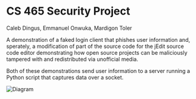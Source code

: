 # CS 465 Security Project

Caleb Dingus, Emmanuel Onwuka, Mardigon Toler

A demonstration of a faked login client that phishes user information and, sperately, a modification of part of the source code for the jEdit source code editor demonstrating how open source projects can be maliciously tampered with and redistributed via unofficial media.

Both of these demonstrations send user information to a server running a Python script that captures data over a socket.

![Diagram](https://github.com/mardiqwop/cs465project/diagram.png)
